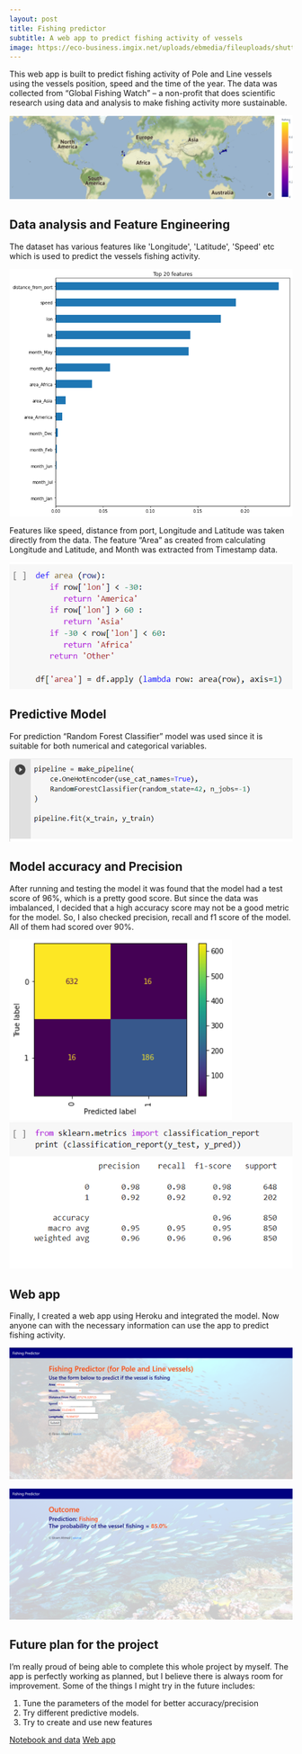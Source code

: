 ```yaml
---
layout: post
title: Fishing predictor
subtitle: A web app to predict fishing activity of vessels
image: https://eco-business.imgix.net/uploads/ebmedia/fileuploads/shutterstock_126712838.jpg?fit=crop&h=960&ixlib=django-1.2.0&w=1440
---
```


This web app is built to predict fishing activity of Pole and Line vessels using the vessels position,
speed and the time of the year. The data was collected from “Global Fishing Watch” – a non-profit 
that does scientific research using data and analysis to make fishing activity more sustainable.



![Crepe](https://raw.githubusercontent.com/Ekram49/gfw/master/Images/map%20of%20fishing.png)



## Data analysis and Feature Engineering

The dataset has various features like 'Longitude', 'Latitude', 'Speed' etc which is used to predict 
the vessels fishing activity.



![Crepe](https://raw.githubusercontent.com/Ekram49/gfw/master/Images/Features.png)



Features like speed, distance from port, Longitude and Latitude was taken directly from the data. 
The feature “Area” as created from calculating Longitude and Latitude, and Month was extracted from 
Timestamp data.



![Crepe](https://raw.githubusercontent.com/Ekram49/gfw/master/Images/Area.png)



## Predictive Model

For prediction “Random Forest Classifier” model was used since it is suitable for both numerical and 
categorical variables.



![Crepe](https://raw.githubusercontent.com/Ekram49/gfw/master/Images/Model.png)



## Model accuracy and Precision

After running and testing the model it was found that the model had a test score of 96%, which is a 
pretty good score. But since the data was imbalanced, I decided that a high accuracy score may not be 
a good metric for the model. So, I also checked precision, recall and f1 score of the model. All of 
them had scored over 90%.



![Crepe](https://raw.githubusercontent.com/Ekram49/gfw/master/Images/Confusion%20Matrix.png)
![Crepe](https://raw.githubusercontent.com/Ekram49/gfw/master/Images/Classification%20report.png)



## Web app

Finally, I created a web app using Heroku and integrated the model. Now anyone can with the necessary 
information can use the app to predict fishing activity.



![Crepe](https://raw.githubusercontent.com/Ekram49/gfw/master/Images/Prediction%20page.png)


![Crepe](https://raw.githubusercontent.com/Ekram49/gfw/master/Images/Result.png)



## Future plan for the project

I’m really proud of being able to complete this whole project by myself. The app is perfectly working 
as planned, but I believe there is always room for improvement. Some of the things I might try in the 
future includes:

1.	Tune the parameters of the model for better accuracy/precision
2.	Try different predictive models.
3.	Try to create and use new features


[Notebook and data](https://github.com/Ekram49/gfw)
[Web app](http://fishing-predictor.herokuapp.com/)

